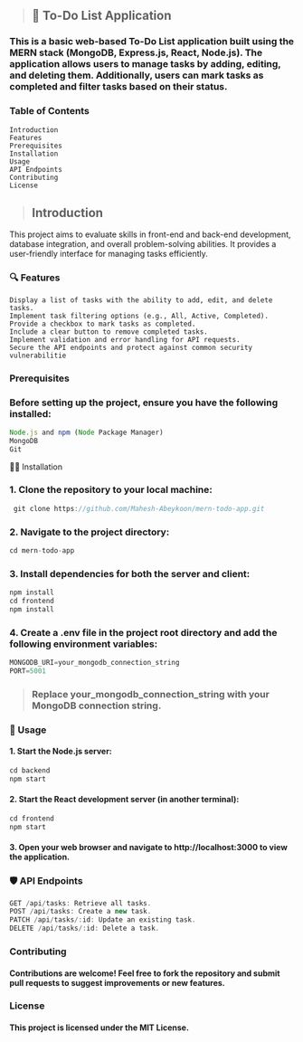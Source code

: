 > ## 🚀 To-Do List Application
> 
### This is a basic web-based To-Do List application built using the MERN stack (MongoDB, Express.js, React, Node.js). The application allows users to manage tasks by adding, editing, and deleting them. Additionally, users can mark tasks as completed and filter tasks based on their status.

### Table of Contents

```  console 
Introduction
Features
Prerequisites
Installation
Usage
API Endpoints
Contributing
License
```

> ## Introduction
This project aims to evaluate skills in front-end and back-end development, database integration, and overall problem-solving abilities. It provides a user-friendly interface for managing tasks efficiently.

### 🔍 Features
``` console
Display a list of tasks with the ability to add, edit, and delete tasks.
Implement task filtering options (e.g., All, Active, Completed).
Provide a checkbox to mark tasks as completed.
Include a clear button to remove completed tasks.
Implement validation and error handling for API requests.
Secure the API endpoints and protect against common security vulnerabilitie
```
### Prerequisites
### Before setting up the project, ensure you have the following installed:

```jsx harmony
Node.js and npm (Node Package Manager)
MongoDB
Git
```

👨‍💻 Installation
### 1. Clone the repository to your local machine:

```jsx harmony
 git clone https://github.com/Mahesh-Abeykoon/mern-todo-app.git

```
### 2. Navigate to the project directory:
```jsx harmony
cd mern-todo-app
```

### 3. Install dependencies for both the server and client:
```jsx harmony
npm install
cd frontend
npm install
```
### 4. Create a .env file in the project root directory and add the following environment variables:
```jsx harmony
MONGODB_URI=your_mongodb_connection_string
PORT=5001
```

> ### Replace your_mongodb_connection_string with your MongoDB connection string.

### 🔐 Usage

#### 1. Start the Node.js server:
```jsx harmony
cd backend
npm start
```
#### 2. Start the React development server (in another terminal):
```jsx harmony
cd frontend
npm start
```

#### 3. Open your web browser and navigate to http://localhost:3000 to view the application.

### 🛡️ API Endpoints
```jsx harmony
GET /api/tasks: Retrieve all tasks.
POST /api/tasks: Create a new task.
PATCH /api/tasks/:id: Update an existing task.
DELETE /api/tasks/:id: Delete a task.
```

### Contributing
#### Contributions are welcome! Feel free to fork the repository and submit pull requests to suggest improvements or new features.

### License
#### This project is licensed under the MIT License.
